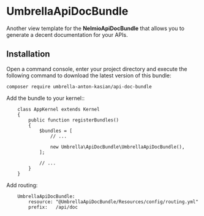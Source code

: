 UmbrellaApiDocBundle
====================

Another view template for the **NelmioApiDocBundle** that allows you to generate 
a decent documentation for your APIs.

## Installation

Open a command console, enter your project directory and execute the following command to download the latest version of this bundle:

```
composer require umbrella-anton-kasian/api-doc-bundle
```

Add the bundle to your kernel::

        class AppKernel extends Kernel
        {
            public function registerBundles()
            {
                $bundles = [
                    // ...

                    new Umbrella\ApiDocBundle\UmbrellaApiDocBundle(),
                ];

                // ...
            }
        }
        
Add routing:

        UmbrellaApiDocBundle:
            resource: "@UmbrellaApiDocBundle/Resources/config/routing.yml"
            prefix:   /api/doc